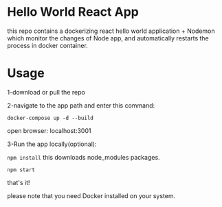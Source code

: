# Hello World React App
this repo contains a dockerizing react hello world application + Nodemon which monitor the changes of Node app, and automatically restarts the process in docker container.

# Usage
1-download or pull the repo

2-navigate to the app path and enter this command:

<code>docker-compose up -d --build</code>

open browser: localhost:3001

3-Run the app locally(optional):

<code>npm install</code> this downloads node_modules packages.

<code>npm start</code>

that's it!

please note that you need Docker installed on your system.

